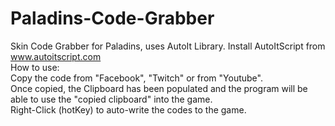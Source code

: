 # Paladins-Code-Grabber
Skin Code Grabber for Paladins, uses AutoIt Library.
Install AutoItScript from www.autoitscript.com  
How to use:  
Copy the code from "Facebook", "Twitch" or from "Youtube".  
Once copied, the Clipboard has been populated and the program will be able to use the "copied clipboard" into the game.  
Right-Click (hotKey) to auto-write the codes to the game.
